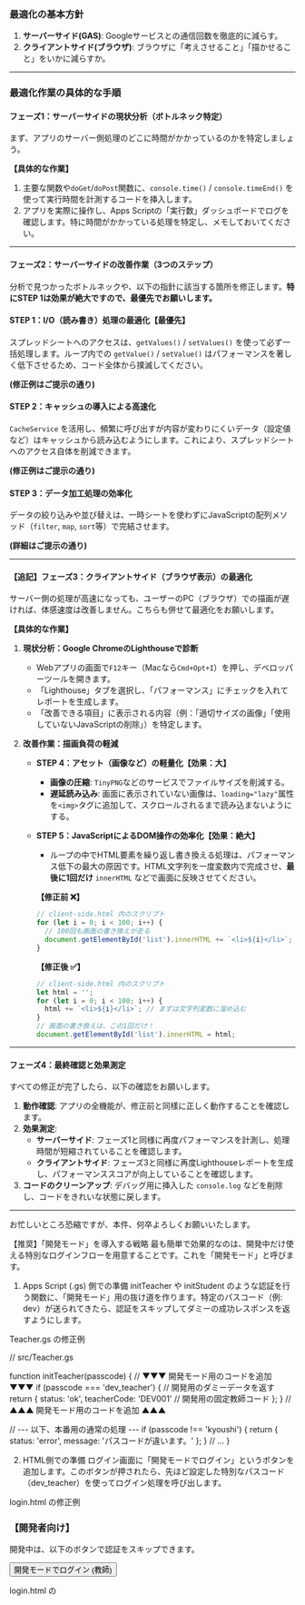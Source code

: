 ### 最適化の基本方針

1.  **サーバーサイド(GAS)**: Googleサービスとの通信回数を徹底的に減らす。
2.  **クライアントサイド(ブラウザ)**: ブラウザに「考えさせること」「描かせること」をいかに減らすか。

---

### 最適化作業の具体的な手順

#### フェーズ1：サーバーサイドの現状分析（ボトルネック特定）

まず、アプリのサーバー側処理のどこに時間がかかっているのかを特定しましょう。

**【具体的な作業】**
1.  主要な関数や`doGet`/`doPost`関数に、`console.time()` / `console.timeEnd()` を使って実行時間を計測するコードを挿入します。
2.  アプリを実際に操作し、Apps Scriptの「実行数」ダッシュボードでログを確認します。特に時間がかかっている処理を特定し、メモしておいてください。

---

#### フェーズ2：サーバーサイドの改善作業（3つのステップ）

分析で見つかったボトルネックや、以下の指針に該当する箇所を修正します。**特にSTEP 1は効果が絶大ですので、最優先でお願いします。**

#### STEP 1：I/O（読み書き）処理の最適化【最優先】

スプレッドシートへのアクセスは、`getValues()` / `setValues()` を使って必ず一括処理します。ループ内での `getValue()` / `setValue()` はパフォーマンスを著しく低下させるため、コード全体から撲滅してください。

**(修正例はご提示の通り)**

#### STEP 2：キャッシュの導入による高速化

`CacheService` を活用し、頻繁に呼び出すが内容が変わりにくいデータ（設定値など）はキャッシュから読み込むようにします。これにより、スプレッドシートへのアクセス自体を削減できます。

**(修正例はご提示の通り)**

#### STEP 3：データ加工処理の効率化

データの絞り込みや並び替えは、一時シートを使わずにJavaScriptの配列メソッド（`filter`, `map`, `sort`等）で完結させます。

**(詳細はご提示の通り)**

---

#### **【追記】フェーズ3：クライアントサイド（ブラウザ表示）の最適化**

サーバー側の処理が高速になっても、ユーザーのPC（ブラウザ）での描画が遅ければ、体感速度は改善しません。こちらも併せて最適化をお願いします。

**【具体的な作業】**

1.  **現状分析：Google ChromeのLighthouseで診断**
    * Webアプリの画面で`F12`キー（Macなら`Cmd+Opt+I`）を押し、デベロッパーツールを開きます。
    * 「Lighthouse」タブを選択し、「パフォーマンス」にチェックを入れてレポートを生成します。
    * 「改善できる項目」に表示される内容（例：「適切サイズの画像」「使用していないJavaScriptの削除」）を特定します。

2.  **改善作業：描画負荷の軽減**

    * **STEP 4：アセット（画像など）の軽量化【効果：大】**
        * **画像の圧縮**: `TinyPNG`などのサービスでファイルサイズを削減する。
        * **遅延読み込み**: 画面に表示されていない画像は、`loading="lazy"`属性を`<img>`タグに追加して、スクロールされるまで読み込まないようにする。

    * **STEP 5：JavaScriptによるDOM操作の効率化【効果：絶大】**
        * ループの中でHTML要素を繰り返し書き換える処理は、パフォーマンス低下の最大の原因です。HTML文字列を一度変数内で完成させ、**最後に1回だけ** `innerHTML` などで画面に反映させてください。

        **【修正前 ❌】**
        ```javascript
        // client-side.html 内のスクリプト
        for (let i = 0; i < 100; i++) {
          // 100回も画面の書き換えが走る
          document.getElementById('list').innerHTML += `<li>${i}</li>`;
        }
        ```
        **【修正後 ✅】**
        ```javascript
        // client-side.html 内のスクリプト
        let html = '';
        for (let i = 0; i < 100; i++) {
          html += `<li>${i}</li>`; // まずは文字列変数に溜め込む
        }
        // 画面の書き換えは、この1回だけ！
        document.getElementById('list').innerHTML = html;
        ```

---

#### フェーズ4：最終確認と効果測定

すべての修正が完了したら、以下の確認をお願いします。

1.  **動作確認**: アプリの全機能が、修正前と同樣に正しく動作することを確認します。
2.  **効果測定**:
    * **サーバーサイド**: フェーズ1と同様に再度パフォーマンスを計測し、処理時間が短縮されていることを確認します。
    * **クライアントサイド**: フェーズ3と同様に再度Lighthouseレポートを生成し、パフォーマンススコアが向上していることを確認します。
3.  **コードのクリーンアップ**: デバッグ用に挿入した `console.log` などを削除し、コードをきれいな状態に戻します。

---

お忙しいところ恐縮ですが、本件、何卒よろしくお願いいたします。







【推奨】「開発モード」を導入する戦略
最も簡単で効果的なのは、開発中だけ使える特別なログインフローを用意することです。これを「開発モード」と呼びます。

1. Apps Script (.gs) 側での準備
initTeacher や initStudent のような認証を行う関数に、「開発モード」用の抜け道を作ります。特定のパスコード（例: dev）が送られてきたら、認証をスキップしてダミーの成功レスポンスを返すようにします。

Teacher.gs の修正例

// src/Teacher.gs

function initTeacher(passcode) {
  // ▼▼▼ 開発モード用のコードを追加 ▼▼▼
  if (passcode === 'dev_teacher') {
    // 開発用のダミーデータを返す
    return { 
      status: 'ok', 
      teacherCode: 'DEV001' // 開発用の固定教師コード
    };
  }
  // ▲▲▲ 開発モード用のコードを追加 ▲▲▲

  // --- 以下、本番用の通常の処理 ---
  if (passcode !== 'kyoushi') {
    return { status: 'error', message: 'パスコードが違います。' };
  }
  // ...
}

2. HTML側での準備
ログイン画面に「開発モードでログイン」というボタンを追加します。このボタンが押されたら、先ほど設定した特別なパスコード（dev_teacher）を使ってログイン処理を呼び出します。

login.html の修正例

<!-- login.html のどこか（フォームの下など）に追加 -->
<div class="mt-4 p-4 border-2 border-dashed border-yellow-500 rounded-lg">
  <h3 class="text-yellow-400 font-bold mb-2">【開発者向け】</h3>
  <p class="text-xs text-gray-400 mb-2">
    開発中は、以下のボタンで認証をスキップできます。
  </p>
  <button id="devLoginBtn" type="button" class="w-full bg-yellow-600 text-white p-2 rounded-lg font-bold border-b-4 border-yellow-800 hover:bg-yellow-500">
    開発モードでログイン (教師)
  </button>
</div>

login.html の <script> の修正例

// login.html の script タグ内

document.addEventListener('DOMContentLoaded', () => {
  // ... 既存の処理 ...

  // ▼▼▼ 開発モード用ボタンの処理を追加 ▼▼▼
  const devLoginBtn = document.getElementById('devLoginBtn');
  if (devLoginBtn) {
    devLoginBtn.addEventListener('click', () => {
      // 特別なパスコードで initTeacher を呼び出す
      google.script.run
        .withSuccessHandler(result => {
          // 本来のログイン成功時と同じ処理
          const { teacherCode } = result;
          alert('開発モードでログインしました。');
          window.top.location.href = SCRIPT_URL + '?page=manage&teacher=' + teacherCode;
        })
        .initTeacher('dev_teacher'); // 開発用のパスコード
    });
  }
  // ▲▲▲ 開発モード用ボタンの処理を追加 ▲▲▲
});


